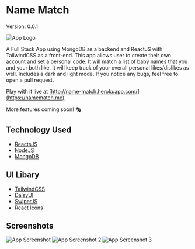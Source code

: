 # Name Match

Version: 0.0.1

![App Logo](https://i.imgur.com/edke0g8.png)

A Full Stack App using MongoDB as a backend and ReactJS with TailwindCSS as a front-end.
This app allows user to create their own account and set a personal code. It will
match a list of baby names that you and your both like.
It will keep track of your overall personal likes/dislikes as well.
Includes a dark and light mode.
If you notice any bugs, feel free to open a pull request.

Play with it live at [http://name-match.herokuapp.com/](https://namematch.me)

More features coming soon! 🎭

## Technology Used

- [ReactsJS](https://awesomeopensource.com/project/elangosundar/awesome-README-templates)
- [NodeJS](https://github.com/matiassingers/awesome-readme)
- [MongoDB](https://bulldogjob.com/news/449-how-to-write-a-good-readme-for-your-github-project)

## UI Libary

- [TailwindCSS](https://tailwindcss.com/)
- [DaisyUI](https://daisyui.com/)
- [SwiperJS](https://swiperjs.com/react)
- [React Icons](https://react-icons.github.io/react-icons/)

## Screenshots

![App Screenshot](https://i.imgur.com/MUlECuJ.png)
![App Screenshot 2](https://i.imgur.com/Bruanok.png)
![App Screenshot 3](https://i.imgur.com/vlcaVS7.png)
